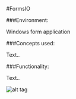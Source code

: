 #FormsIO

###Environment:

Windows form application

###Concepts used:

Text..

###Functionality:

Text..


![alt tag](https://raw.github.com/andrewjhinger/FormsIO/master/formsioform.JPG)
